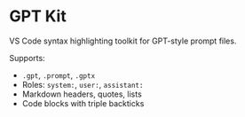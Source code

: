 # GPT Kit

VS Code syntax highlighting toolkit for GPT-style prompt files.

Supports:
- `.gpt`, `.prompt`, `.gptx`
- Roles: `system:`, `user:`, `assistant:`
- Markdown headers, quotes, lists
- Code blocks with triple backticks
